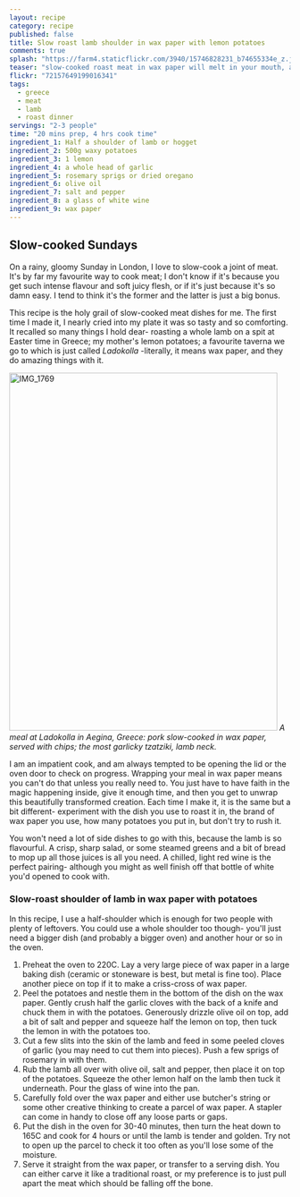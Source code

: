 ```yaml
---
layout: recipe
category: recipe
published: false
title: Slow roast lamb shoulder in wax paper with lemon potatoes
comments: true
splash: "https://farm4.staticflickr.com/3940/15746828231_b74655334e_z.jpg"
teaser: "slow-cooked roast meat in wax paper will melt in your mouth, and melt your heart too."
flickr: "72157649199016341"
tags: 
  - greece
  - meat
  - lamb
  - roast dinner
servings: "2-3 people"
time: "20 mins prep, 4 hrs cook time"
ingredient_1: Half a shoulder of lamb or hogget
ingredient_2: 500g waxy potatoes
ingredient_3: 1 lemon
ingredient_4: a whole head of garlic
ingredient_5: rosemary sprigs or dried oregano
ingredient_6: olive oil
ingredient_7: salt and pepper
ingredient_8: a glass of white wine
ingredient_9: wax paper
---
```


## Slow-cooked Sundays

On a rainy, gloomy Sunday in London, I love to slow-cook a joint of meat. It's by far my favourite way to cook meat; I don't know if it's because you get such intense flavour and soft juicy flesh, or if it's just because it's so damn easy. I tend to think it's the former and the latter is just a big bonus. 

This recipe is the holy grail of slow-cooked meat dishes for me. The first time I made it, I nearly cried into my plate it was so tasty and so comforting. It recalled so many things I hold dear- roasting a whole lamb on a spit at Easter time in Greece; my mother's lemon potatoes; a favourite taverna we go to which is just called _Ladokolla_ -literally, it means wax paper, and they do amazing things with it.

<a href="https://www.flickr.com/photos/elenijr/14934878333" title="IMG_1769 by Eleni Harlan, on Flickr"><img src="https://farm4.staticflickr.com/3939/14934878333_13936977a3_z.jpg" width="480" height="640" alt="IMG_1769"></a>
_A meal at Ladokolla in Aegina, Greece: pork slow-cooked in wax paper, served with chips; the most garlicky tzatziki, lamb neck._

I am an impatient cook, and am always tempted to be opening the lid or the oven door to check on progress. Wrapping your meal in wax paper means you can't do that unless you really need to. You just have to have faith in the magic happening inside, give it enough time, and then you get to unwrap this beautifully transformed creation. Each time I make it, it is the same but a bit different- experiment with the dish you use to roast it in, the brand of wax paper you use, how many potatoes you put in, but don't try to rush it. 

You won't need a lot of side dishes to go with this, because the lamb is so flavourful. A crisp, sharp salad, or some steamed greens and a bit of bread to mop up all those juices is all you need. A chilled, light red wine is the perfect pairing- although you might as well finish off that bottle of white you'd opened to cook with.

### Slow-roast shoulder of lamb in wax paper with potatoes

In this recipe, I use a half-shoulder which is enough for two people with plenty of leftovers. You could use a whole shoulder too though- you'll just need a bigger dish (and probably a bigger oven) and another hour or so in the oven.

1. Preheat the oven to 220C. Lay a very large piece of wax paper in a large baking dish (ceramic or stoneware is best, but metal is fine too). Place another piece on top if it to make a criss-cross of wax paper.
2. Peel the potatoes and nestle them in the bottom of the dish on the wax paper. Gently crush half the garlic cloves with the back of a knife and chuck them in with the potatoes. Generously drizzle olive oil on top, add a bit of salt and pepper and squeeze half the lemon on top, then tuck the lemon in with the potatoes too.
3. Cut a few slits into the skin of the lamb and feed in some peeled cloves of garlic (you may need to cut them into pieces). Push a few sprigs of rosemary in with them. 
4. Rub the lamb all over with olive oil, salt and pepper, then place it on top of the potatoes. Squeeze the other lemon half on the lamb then tuck it underneath. Pour the glass of wine into the pan.
5. Carefully fold over the wax paper and either use butcher's string or some other creative thinking to create a parcel of wax paper. A stapler can come in handy to close off any loose parts or gaps.
6. Put the dish in the oven for 30-40 minutes, then turn the heat down to 165C and cook for 4 hours or until the lamb is tender and golden. Try not to open up the parcel to check it too often as you'll lose some of the moisture.
7. Serve it straight from the wax paper, or transfer to a serving dish. You can either carve it like a traditional roast, or my preference is to just pull apart the meat which should be falling off the bone.



